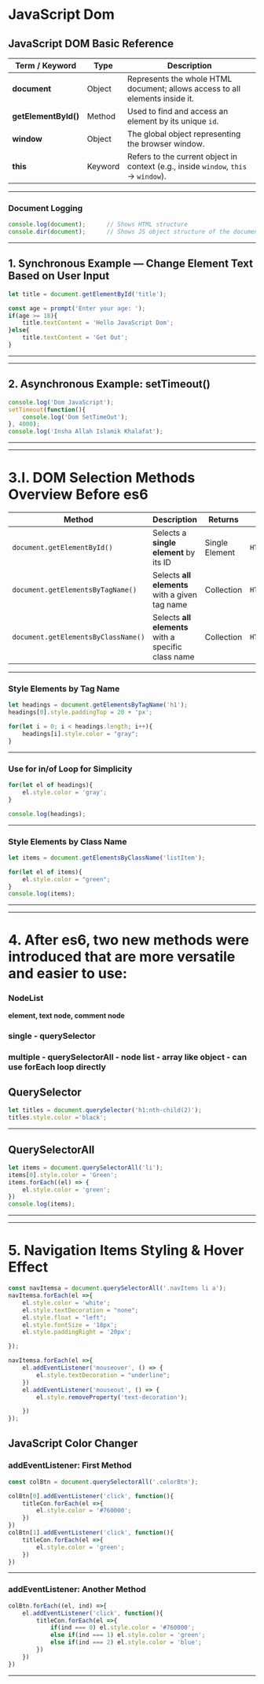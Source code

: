 # JavaScript Dom

## JavaScript DOM Basic Reference

| Term / Keyword       | Type     | Description |
|-----------------------|----------|--------------|
| **document**          | Object   | Represents the whole HTML document; allows access to all elements inside it. |
| **getElementById()**  | Method   | Used to find and access an element by its unique `id`. |
| **window**            | Object   | The global object representing the browser window. |
| **this**              | Keyword  | Refers to the current object in context (e.g., inside `window`, `this` → `window`). |


---

### Document Logging
```js
console.log(document);      // Shows HTML structure
console.dir(document);      // Shows JS object structure of the document
```
---

## 1. Synchronous Example — Change Element Text Based on User Input 

```js 
let title = document.getElementById('title');

const age = prompt('Enter your age: ');
if(age >= 18){
    title.textContent = 'Hello JavaScript Dom';
}else{
    title.textContent = 'Get Out';
}
```
---
---

## 2. Asynchronous Example: setTimeout()

```js
console.log('Dom JavaScript');
setTimeout(function(){
    console.log('Dom SetTimeOut');
}, 4000);
console.log('Insha Allah Islamik Khalafat');
```
---
---

# 3.I. DOM Selection Methods Overview Before es6

| Method | Description | Returns | Type | Example | Loopable |
|--------|--------------|----------|------|----------|-----------|
| `document.getElementById()` | Selects a **single element** by its ID | Single Element | `HTMLElement` | `document.getElementById('title')` | ❌ |
| `document.getElementsByTagName()` | Selects **all elements** with a given tag name | Collection | `HTMLCollection` | `document.getElementsByTagName('h1')` | ✅ |
| `document.getElementsByClassName()` | Selects **all elements** with a specific class name | Collection | `HTMLCollection` | `document.getElementsByClassName('listItem')` | ✅ |

---

### Style Elements by Tag Name

```js
let headings = document.getElementsByTagName('h1');
headings[0].style.paddingTop = 20 + 'px';

for(let i = 0; i < headings.length; i++){
    headings[i].style.color = "gray";
}
```
---

###  Use for in/of Loop for Simplicity

```js
for(let el of headings){
    el.style.color = 'gray';
}

console.log(headings);
```
---

### Style Elements by Class Name

```js
let items = document.getElementsByClassName('listItem');

for(let el of items){
    el.style.color = "green";
}
console.log(items);
```
---
---
 

# 4. After es6, two new methods were introduced that are more versatile and easier to use:
### NodeList
**element, text node, comment node**
### single - querySelector
### multiple - querySelectorAll - node list - array like object - can use forEach loop directly

## QuerySelector
```js
let titles = document.querySelector('h1:nth-child(2)');
titles.style.color ='black';
```
---

## QuerySelectorAll
```js
let items = document.querySelectorAll('li');
items[0].style.color = 'Green'; 
items.forEach((el) => {
    el.style.color = 'green';
})
console.log(items); 
```
---
--- 

# 5. Navigation Items Styling & Hover Effect
```js
const navItemsa = document.querySelectorAll('.navItems li a');
navItemsa.forEach(el =>{
    el.style.color = 'white';
    el.style.textDecoration = "none";
    el.style.float = "left";
    el.style.fontSize = '18px';
    el.style.paddingRight = '20px';

});

navItemsa.forEach(el =>{
    el.addEventListener('mouseover', () => {
        el.style.textDecoration = "underline";
    })
    el.addEventListener('mouseout', () => {
        el.style.removeProperty('text-decoration');

    })
});

```
## JavaScript Color Changer

### addEventListener: First Method
```js
const colBtn = document.querySelectorAll('.colorBtn');

colBtn[0].addEventListener('click', function(){
    titleCon.forEach(el =>{
        el.style.color = '#760000';
    })
})
colBtn[1].addEventListener('click', function(){
    titleCon.forEach(el =>{
        el.style.color = 'green';
    })
})
```

---
### addEventListener: Another Method

```js
colBtn.forEach((el, ind) =>{
    el.addEventListener('click', function(){
        titleCon.forEach(el =>{
            if(ind === 0) el.style.color = '#760000';
            else if(ind === 1) el.style.color = 'green';
            else if(ind === 2) el.style.color = 'blue';
        })
    })
})
```
---